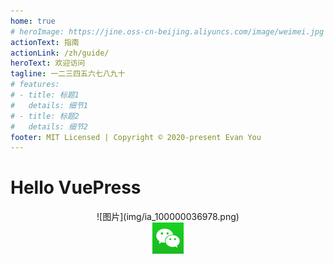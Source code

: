 ```yaml
---
home: true 
# heroImage: https://jine.oss-cn-beijing.aliyuncs.com/image/weimei.jpg
actionText: 指南
actionLink: /zh/guide/
heroText: 欢迎访问
tagline: 一二三四五六七八九十
# features:
# - title: 标题1  
#   details: 细节1
# - title: 标题2  
#   details: 细节2
footer: MIT Licensed | Copyright © 2020-present Evan You
---
```

# Hello VuePress
<!-- 图片居中 -->
[](img/ia_100000036978.png)
<center>![图片](img/ia_100000036978.png)</center>
<center><img src="img/ia_100000036978.png" style="width: 50px;"></center>
